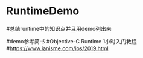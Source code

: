 # RuntimeDemo
#总结runtime中的知识点并且用demo列出来

#demo参考简书 
#Objective-C Runtime 1小时入门教程
#https://www.ianisme.com/ios/2019.html

